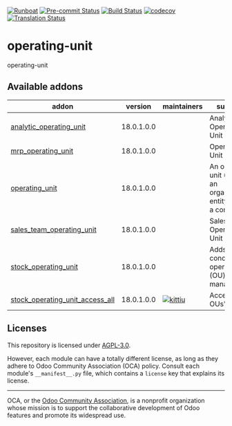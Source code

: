 
[![Runboat](https://img.shields.io/badge/runboat-Try%20me-875A7B.png)](https://runboat.odoo-community.org/builds?repo=OCA/operating-unit&target_branch=18.0)
[![Pre-commit Status](https://github.com/OCA/operating-unit/actions/workflows/pre-commit.yml/badge.svg?branch=18.0)](https://github.com/OCA/operating-unit/actions/workflows/pre-commit.yml?query=branch%3A18.0)
[![Build Status](https://github.com/OCA/operating-unit/actions/workflows/test.yml/badge.svg?branch=18.0)](https://github.com/OCA/operating-unit/actions/workflows/test.yml?query=branch%3A18.0)
[![codecov](https://codecov.io/gh/OCA/operating-unit/branch/18.0/graph/badge.svg)](https://codecov.io/gh/OCA/operating-unit)
[![Translation Status](https://translation.odoo-community.org/widgets/operating-unit-18-0/-/svg-badge.svg)](https://translation.odoo-community.org/engage/operating-unit-18-0/?utm_source=widget)

<!-- /!\ do not modify above this line -->

# operating-unit

operating-unit

<!-- /!\ do not modify below this line -->

<!-- prettier-ignore-start -->

[//]: # (addons)

Available addons
----------------
addon | version | maintainers | summary
--- | --- | --- | ---
[analytic_operating_unit](analytic_operating_unit/) | 18.0.1.0.0 |  | Analytic Operating Unit
[mrp_operating_unit](mrp_operating_unit/) | 18.0.1.0.0 |  | Operating Unit in MRP
[operating_unit](operating_unit/) | 18.0.1.0.0 |  | An operating unit (OU) is an organizational entity part of a company
[sales_team_operating_unit](sales_team_operating_unit/) | 18.0.1.0.0 |  | Sales Team Operating Unit
[stock_operating_unit](stock_operating_unit/) | 18.0.1.0.0 |  | Adds the concept of operating unit (OU) in stock management
[stock_operating_unit_access_all](stock_operating_unit_access_all/) | 18.0.1.0.0 | [![kittiu](https://github.com/kittiu.png?size=30px)](https://github.com/kittiu) | Access all OUs' Stock

[//]: # (end addons)

<!-- prettier-ignore-end -->

## Licenses

This repository is licensed under [AGPL-3.0](LICENSE).

However, each module can have a totally different license, as long as they adhere to Odoo Community Association (OCA)
policy. Consult each module's `__manifest__.py` file, which contains a `license` key
that explains its license.

----
OCA, or the [Odoo Community Association](http://odoo-community.org/), is a nonprofit
organization whose mission is to support the collaborative development of Odoo features
and promote its widespread use.
